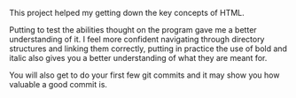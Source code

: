 This project helped my getting down the key concepts of HTML.

Putting to test the abilities thought on the program gave me a better understanding of it. I feel more confident navigating through directory structures and linking them correctly, putting in practice the use of bold and italic also gives you a better understanding of what they are meant for.

You will also get to do your first few git commits and it may show you how valuable a good commit is.